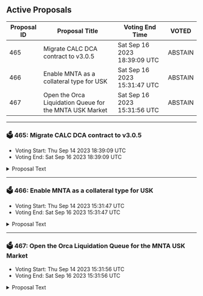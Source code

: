 ## Active Proposals

| Proposal ID | Proposal Title | Voting End Time | VOTED |
|-------------|----------------|-----------------|-------|
| 465 | Migrate CALC DCA contract to v3.0.5 | Sat Sep 16 2023 18:39:09 UTC | ABSTAIN |
| 466 | Enable MNTA as a collateral type for USK | Sat Sep 16 2023 15:31:47 UTC | ABSTAIN |
| 467 | Open the Orca Liquidation Queue for the MNTA USK Market | Sat Sep 16 2023 15:31:56 UTC | ABSTAIN |

---

### 🗳 465: Migrate CALC DCA contract to v3.0.5
- Voting Start: Thu Sep 14 2023 18:39:09 UTC
- Voting End: Sat Sep 16 2023 18:39:09 UTC

<details>
<summary>Proposal Text</summary>
 
Migration required to resolve a minor bug that causes swaps to fail when the expected return amount for a swap is 0 tokens.
</details>

---

### 🗳 466: Enable MNTA as a collateral type for USK
- Voting Start: Thu Sep 14 2023 15:31:47 UTC
- Voting End: Sat Sep 16 2023 15:31:47 UTC

<details>
<summary>Proposal Text</summary>
 
This will deploy the USK Market contract using MNTA as a collateral type. Initial mint cap: 250k USK. Max LTV: 50%. Discussion: https://discord.com/channels/970650215801569330/1148903919964143627
</details>

---

### 🗳 467: Open the Orca Liquidation Queue for the MNTA USK Market
- Voting Start: Thu Sep 14 2023 15:31:56 UTC
- Voting End: Sat Sep 16 2023 15:31:56 UTC

<details>
<summary>Proposal Text</summary>
 
This will deploy the Orca Liquidation Queue contract to liquidate MNTA with USK
</details>
